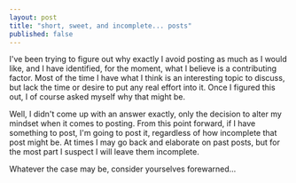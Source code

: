 ```yaml
---
layout: post
title: "short, sweet, and incomplete... posts"
published: false
---
```


I've been trying to figure out why exactly I avoid posting as much as I would like, and I have identified, for the moment, what I believe is a contributing factor.  Most of the time I have what I think is an interesting topic to discuss, but lack the time or desire to put any real effort into it.  Once I figured this out, I of course asked myself why that might be.

Well, I didn't come up with an answer exactly, only the decision to alter my mindset when it comes to posting.  From this point forward, if I have something to post, I'm going to post it, regardless of how incomplete that post might be.  At times I may go back and elaborate on past posts, but for the most part I suspect I will leave them incomplete.

Whatever the case may be, consider yourselves forewarned...